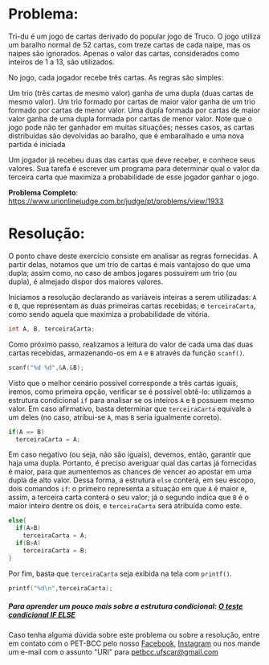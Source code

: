 # Problema:
Tri-du é um jogo de cartas derivado do popular jogo de Truco. O jogo utiliza um baralho normal de 52 cartas, com treze cartas de cada naipe, mas os naipes são ignorados. Apenas o valor das cartas, considerados como inteiros de 1 a 13, são utilizados.

No jogo, cada jogador recebe três cartas. As regras são simples:

Um trio (três cartas de mesmo valor) ganha de uma dupla (duas cartas de mesmo valor).
Um trio formado por cartas de maior valor ganha de um trio formado por cartas de menor valor.
Uma dupla formada por cartas de maior valor ganha de uma dupla formada por cartas de menor valor.
Note que o jogo pode não ter ganhador em muitas situações; nesses casos, as cartas distribuídas são devolvidas ao baralho, que é embaralhado e uma nova partida é iniciada

Um jogador já recebeu duas das cartas que deve receber, e conhece seus valores. Sua tarefa é escrever um programa para determinar qual o valor da terceira carta que maximiza a probabilidade de esse jogador ganhar o jogo.

**Problema Completo**: https://www.urionlinejudge.com.br/judge/pt/problems/view/1933


# Resolução:
O ponto chave deste exercício consiste em analisar as regras fornecidas. A partir delas, notamos que um trio de cartas é mais vantajoso do que uma dupla; assim como, no caso de ambos jogares possuírem um trio (ou dupla), é almejado dispor dos maiores valores.

Iniciamos a resolução declarando as variáveis inteiras a serem utilizadas: `A` e `B`, que representam as duas primeiras cartas recebidas; e `terceiraCarta`, como sendo aquela que maximiza a probabilidade de vitória.  

```c
int A, B, terceiraCarta;
```  

Como próximo passo, realizamos a leitura do valor de cada uma das duas cartas recebidas, armazenando-os em `A` e `B` através da função `scanf()`.  

```c
scanf("%d %d",&A,&B);
```  

Visto que o melhor cenário possível corresponde a três cartas iguais, iremos, como primeira opção, verificar se é possível obtê-lo: utilizamos a estrutura condicional `if` para analisar se os inteiros `A` e `B` possuem mesmo valor. Em caso afirmativo, basta determinar que `terceiraCarta` equivale a um deles (no caso, atribui-se `A`, mas `B` seria igualmente correto).  

```c
if(A == B)
  terceiraCarta = A;
```  

Em caso negativo (ou seja, não são iguais), devemos, então, garantir que haja uma dupla. Portanto, é preciso averiguar qual das cartas já fornecidas é maior, para que aumentemos as chances de vencer ao apostar em uma dupla de alto valor. Dessa forma, a estrutura `else` conterá, em seu escopo, dois comandos `if`: o primeiro representa a situação em que `A` é maior e, assim, a terceira carta conterá o seu valor; já o segundo indica que `B` é o maior inteiro dentre os dois, e `terceiraCarta` será atribuída como este.  

```c
else{
  if(A>B)
    terceiraCarta = A;
  if(B>A)
    terceiraCarta = B;
}
```  

Por fim, basta que `terceiraCarta` seja exibida na tela com `printf()`.  

```c
printf("%d\n",terceiraCarta);
```


##### Para aprender um pouco mais sobre a estrutura condicional: [O teste condicional IF ELSE](https://www.cprogressivo.net/2013/01/O-testecondicional-IF-ELSE.html)

Caso tenha alguma dúvida sobre este problema ou sobre a resolução, entre em contato com o PET-BCC pelo nosso [Facebook](https://www.facebook.com/petbcc/), [Instagram](https://www.instagram.com/petbcc.ufscar/) ou nos mande um e-mail com o assunto "URI" para  petbcc.ufscar@gmail.com
